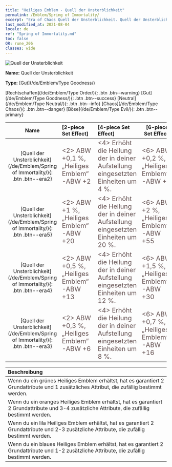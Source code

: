 ```yaml
---
title: "Heiliges Emblem - Quell der Unsterblichkeit"
permalink: /Emblem/Spring of Immortality/
excerpt: "Era of Chaos Quell der Unsterblichkeit. Quell der Unsterblichkeit. Era of Chaos Heiliges Emblem Quell der Unsterblichkeit. Era of Chaos Gut Quell der Unsterblichkeit"
last_modified_at: 2021-08-04
locale: de
ref: "Spring of Immortality.md"
toc: false
QR: rune_206
classes: wide
---
```


  ![Quell der Unsterblichkeit](/images/r/rune_icon_206.png)

 **Name:** Quell der Unsterblichkeit

 **Type:** [Gut](/de/Emblem/Type Goodness/)

  [Rechtschaffen](/de/Emblem/Type Order/){: .btn .btn--warning}   [Gut](/de/Emblem/Type Goodness/){: .btn .btn--success}   [Neutral](/de/Emblem/Type Neutral/){: .btn .btn--info}   [Chaos](/de/Emblem/Type Chaos/){: .btn .btn--danger}   [Böse](/de/Emblem/Type Evil/){: .btn .btn--primary} 

  |  Name    | [2-piece Set Effect] | [4-piece Set Effect] | [6-piece Set Effect]  | 
  |:-----------------------:|:-------------------|:-----------------|----------------| 
  | [Quell der Unsterblichkeit](/de/Emblem/Spring of Immortality/){: .btn .btn--era2} | <span style="color: #645252;font-size:20px">&lt;2&gt; ABW +0,1 %, „Heiliges Emblem“-ABW +2</span> | <span style="color: #645252;font-size:20px">&lt;4&gt; Erhöht die Heilung der in deiner Aufstellung eingesetzten Einheiten um 4 %.</span> | <span style="color: #645252;font-size:20px">&lt;6&gt; ABW +0,2 %, „Heiliges Emblem“-ABW +6</span> | 
  | [Quell der Unsterblichkeit](/de/Emblem/Spring of Immortality/){: .btn .btn--era5} | <span style="color: #645252;font-size:20px">&lt;2&gt; ABW +1 %, „Heiliges Emblem“-ABW +20</span> | <span style="color: #645252;font-size:20px">&lt;4&gt; Erhöht die Heilung der in deiner Aufstellung eingesetzten Einheiten um 20 %.</span> | <span style="color: #645252;font-size:20px">&lt;6&gt; ABW +2 %, „Heiliges Emblem“-ABW +55</span> | 
  | [Quell der Unsterblichkeit](/de/Emblem/Spring of Immortality/){: .btn .btn--era4} | <span style="color: #645252;font-size:20px">&lt;2&gt; ABW +0,5 %, „Heiliges Emblem“-ABW +13</span> | <span style="color: #645252;font-size:20px">&lt;4&gt; Erhöht die Heilung der in deiner Aufstellung eingesetzten Einheiten um 12 %.</span> | <span style="color: #645252;font-size:20px">&lt;6&gt; ABW +1,5 %, „Heiliges Emblem“-ABW +30</span> | 
  | [Quell der Unsterblichkeit](/de/Emblem/Spring of Immortality/){: .btn .btn--era3} | <span style="color: #645252;font-size:20px">&lt;2&gt; ABW +0,3 %, „Heiliges Emblem“-ABW +6</span> | <span style="color: #645252;font-size:20px">&lt;4&gt; Erhöht die Heilung der in deiner Aufstellung eingesetzten Einheiten um 8 %.</span> | <span style="color: #645252;font-size:20px">&lt;6&gt; ABW +0,7 %, „Heiliges Emblem“-ABW +16</span> | 

  |         Beschreibung            | 
  |:-------------------------------|
  | Wenn du ein grünes Heiliges Emblem erhältst, hat es garantiert 2 Grundattribute und 1 zusätzliches Attribut, die zufällig bestimmt werden. |
  | Wenn du ein oranges Heiliges Emblem erhältst, hat es garantiert 2 Grundattribute und 3-4 zusätzliche Attribute, die zufällig bestimmt werden. |
  | Wenn du ein lila Heiliges Emblem erhältst, hat es garantiert 2 Grundattribute und 2-3 zusätzliche Attribute, die zufällig bestimmt werden. |
  | Wenn du ein blaues Heiliges Emblem erhältst, hat es garantiert 2 Grundattribute und 1-2 zusätzliche Attribute, die zufällig bestimmt werden. |
